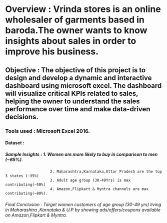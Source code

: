# Overview : Vrinda stores is an online wholesaler of garments based in baroda.The owner wants to know insights about sales in order to improve his business.
## Objective : The objective of this project is to design and develop a dynamic and interactive dashboard using microsoft excel. The dashboard will visualize critical KPIs related to  sales, helping the owner to understand the sales performance over time and make data-driven decisions.
### Tools used : Microsoft Excel 2016.
#### Dataset : 
##### Sample Insights : 1. Women are more likely to buy in comparison to men (~65%).
                        2. Maharashtra,Karnataka,Uttar Pradesh are the top 3 states (~35%)
                        3. Adult age group (30-49Yrs) is max contributing(~50%)
                        4. Amazon,Flipkart & Myntra channels are max contributing(~80%).
###### Final Conclusion : Target women customers of age group (30-49 yrs) living in Maharashtra ,Karnataka & U.P by showing ads/offers/coupons available on Amazon,Flipkart & Myntra.                       
